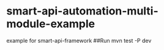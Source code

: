 # smart-api-automation-multi-module-example
example for smart-api-framework
##Run
    mvn test -P dev
